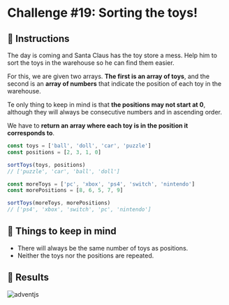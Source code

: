 # Challenge #19: Sorting the toys!

## 📖 Instructions

The day is coming and Santa Claus has the toy store a mess. Help him to sort the toys in the warehouse so he can find them easier.

For this, we are given two arrays. **The first is an array of toys**, and the second is an **array of numbers** that indicate the position of each toy in the warehouse.

Te only thing to keep in mind is that **the positions may not start at 0**, although they will always be consecutive numbers and in ascending order.

We have to **return an array where each toy is in the position it corresponds to**.

```js
const toys = ['ball', 'doll', 'car', 'puzzle']
const positions = [2, 3, 1, 0]

sortToys(toys, positions)
// ['puzzle', 'car', 'ball', 'doll']

const moreToys = ['pc', 'xbox', 'ps4', 'switch', 'nintendo']
const morePositions = [8, 6, 5, 7, 9]

sortToys(moreToys, morePositions)
// ['ps4', 'xbox', 'switch', 'pc', 'nintendo']
```

## 📝 Things to keep in mind

- There will always be the same number of toys as positions.
- Neither the toys nor the positions are repeated.

## 📜 Results

![adventjs](https://user-images.githubusercontent.com/78381898/208765671-444d51ae-1a26-4ea9-b477-60a4d5a899df.png)

